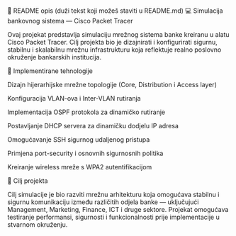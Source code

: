📘 README opis (duži tekst koji možeš staviti u README.md)
💻 Simulacija bankovnog sistema — Cisco Packet Tracer

Ovaj projekat predstavlja simulaciju mrežnog sistema banke kreiranu u alatu Cisco Packet Tracer.
Cilj projekta bio je dizajnirati i konfigurirati sigurnu, stabilnu i skalabilnu mrežnu infrastrukturu koja reflektuje realno poslovno okruženje bankarskih institucija.

🔧 Implementirane tehnologije

Dizajn hijerarhijske mrežne topologije (Core, Distribution i Access layer)

Konfiguracija VLAN-ova i Inter-VLAN rutiranja

Implementacija OSPF protokola za dinamičko rutiranje

Postavljanje DHCP servera za dinamičku dodjelu IP adresa

Omogućavanje SSH sigurnog udaljenog pristupa

Primjena port-security i osnovnih sigurnosnih politika

Kreiranje wireless mreže s WPA2 autentifikacijom

🧠 Cilj projekta

Cilj simulacije je bio razviti mrežnu arhitekturu koja omogućava stabilnu i sigurnu komunikaciju između različitih odjela banke — uključujući Management, Marketing, Finance, ICT i druge sektore.
Projekat omogućava testiranje performansi, sigurnosti i funkcionalnosti prije implementacije u stvarnom okruženju.
